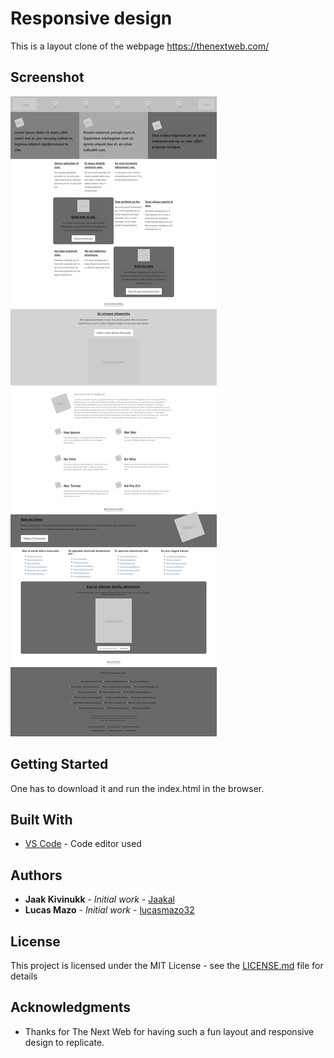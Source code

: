 # Responsive design

This is a layout clone of the webpage https://thenextweb.com/

## Screenshot

![Screenshot of the webpage](https://github.com/Jaakal/design-teardown/blob/design/screenshot.png)

## Getting Started

One has to download it and run the index.html in the browser.

## Built With

* [VS Code](https://code.visualstudio.com/) - Code editor used

## Authors

* **Jaak Kivinukk** - *Initial work* - [Jaakal](https://github.com/Jaakal)
* **Lucas Mazo** - *Initial work* - [lucasmazo32](https://github.com/lucasmazo32)

## License

This project is licensed under the MIT License - see the [LICENSE.md](LICENSE.md) file for details

## Acknowledgments

* Thanks for The Next Web for having such a fun layout and responsive design to replicate.